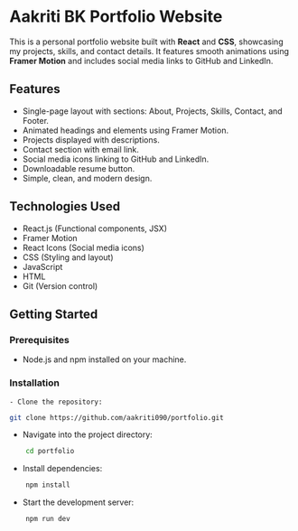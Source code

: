 # Aakriti BK Portfolio Website

This is a personal portfolio website built with **React** and **CSS**, showcasing my projects, skills, and contact details. It features smooth animations using **Framer Motion** and includes social media links to GitHub and LinkedIn.

## Features

- Single-page layout with sections: About, Projects, Skills, Contact, and Footer.
- Animated headings and elements using Framer Motion.
- Projects displayed with descriptions.
- Contact section with email link.
- Social media icons linking to GitHub and LinkedIn.
- Downloadable resume button.
- Simple, clean, and modern design.

## Technologies Used

- React.js (Functional components, JSX)
- Framer Motion 
- React Icons (Social media icons)
- CSS (Styling and layout)
- JavaScript
- HTML
- Git (Version control)

## Getting Started

### Prerequisites

- Node.js and npm installed on your machine.

### Installation

    - Clone the repository:

   ```bash
   git clone https://github.com/aakriti090/portfolio.git
   ```

   - Navigate into the project directory:

```bash
    cd portfolio
```

   - Install dependencies:

```bash
    npm install
```

   - Start the development server:

```bash
    npm run dev
```

